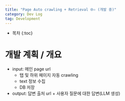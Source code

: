 ```yaml
---
title: "Page Auto crawling + Retrieval 🌐♾️ (개발 중)"
category: Dev Log
tag: Development
---
```








* 목차
{:toc}












# 개발 계획 / 개요

- input: 메인 page url
  - 탭 및 하위 페이지 자동 crawling
  - text 정보 수집
  - DB 저장
- output: 답변 출처 url + 사용자 질문에 대한 답변(LLM 생성)
